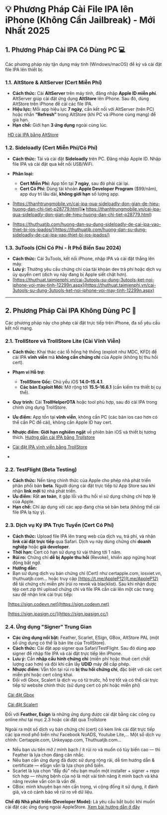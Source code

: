 # 💡 Phương Pháp Cài File IPA lên iPhone (Không Cần Jailbreak) - Mới Nhất 2025

## 1\. Phương Pháp Cài IPA Có Dùng PC 💻

Các phương pháp này tận dụng máy tính (Windows/macOS) để ký và cài đặt file IPA lên thiết bị.

### 1.1. AltStore \& AltServer (Cert Miễn Phí)

* **Cách thức:** Cài **AltServer** trên máy tính, đăng nhập **Apple ID miễn phí**. AltServer giúp cài đặt ứng dụng **AltStore** lên iPhone. Sau đó, dùng AltStore trên iPhone để cài các file IPA.
* **Hiệu lực:** Mỗi app hiệu lực **7 ngày**, cần kết nối với AltServer (trên PC) hoặc nhấn **“Refresh”** trong AltStore (khi PC và iPhone cùng mạng) để gia hạn.
* **Hạn chế:** Giới hạn **3 ứng dụng** ngoài cùng lúc.

&nbsp;   [HD cài IPA bằng AltStore](https://ios.codevn.net/huong-dan-cai-ipa-bang-altstore-windows/)



### 1.2. Sideloadly (Cert Miễn Phí/Có Phí)

* **Cách thức:** Tải và cài đặt **Sideloadly** trên PC. Đăng nhập Apple ID. Nhập file IPA và cài đặt qua kết nối USB/WiFi.
* **Phân loại:**

  * **Cert Miễn Phí:** App tồn tại **7 ngày**, sau đó phải cài lại.
  * **Cert Có Phí:** Dùng tài khoản **Apple Developer Program** ($99/năm), app duy trì lâu dài, **không giới hạn** số lượng app.

* [https://thanhtrungmobile.vn/cai-ipa-qua-sideloadly-don-gian-de-hieu-huong-dan-chi-tiet-p28779.html](⦁	https://thanhtrungmobile.vn/cai-ipa-qua-sideloadly-don-gian-de-hieu-huong-dan-chi-tiet-p28779.html)
* [https://thuthuatjb.com/huong-dan-su-dung-sideloadly-de-cai-ipa-vao-thiet-bi-ios-ipados/](https://thuthuatjb.com/huong-dan-su-dung-sideloadly-de-cai-ipa-vao-thiet-bi-ios-ipados/)

### 1.3. 3uTools (Chỉ Có Phí - Ít Phổ Biến Sau 2024)

* **Cách thức:** Cài 3uTools, kết nối iPhone, nhập IPA và cài đặt thẳng lên máy.
* **Lưu ý:** Thường yêu cầu chứng chỉ của tài khoản dev trả phí hoặc dịch vụ ủy quyền cert (dịch vụ này đang bị Apple siết chặt hơn).
* [https://thuthuat.taimienphi.vn/cai-3utools-su-dung-3utools-ket-noi-iphone-voi-may-tinh-12299n.aspx](https://thuthuat.taimienphi.vn/cai-3utools-su-dung-3utools-ket-noi-iphone-voi-may-tinh-12299n.aspx)

---

## 2\. Phương Pháp Cài IPA Không Dùng PC 📲

Các phương pháp này cho phép cài đặt trực tiếp trên iPhone, đa số yêu cầu kết nối mạng.

### 2.1. TrollStore và TrollStore Lite (Cài Vĩnh Viễn)

* **Cách thức:** Khai thác các lỗ hổng hệ thống (exploit như MDC, KFD) để cài IPA **vĩnh viễn** mà **không cần chứng chỉ** của Apple (không bị thu hồi cert).
* **Phạm vi Hỗ trợ:**

  * **TrollStore Gốc:** Chủ yếu iOS **14.0–15.4.1**.
  * **Các bản Exploit Mới:** Mở rộng tới **15.5–16.6.1** (cần kiểm tra thiết bị cụ thể).

* **Quy trình:** Cài **TrollHelperOTA** hoặc tool phù hợp, sau đó cài IPA trong chính ứng dụng TrollStore.
* **Ưu điểm:** App tồn tại **vĩnh viễn**, không cần PC (các bản ios cao hơn có thể cần PC để cài), không cần Apple ID hay cert.
* **Nhược điểm:** **Giới hạn nghiêm ngặt** về phiên bản iOS và thiết bị tương thích.
  [Hướng dẫn cài IPA bằng Trollstore](https://drphe.github.io/KhoIPA/view/note/?source=aHR0cHMlM0ElMkYlMkZkcnBoZS5naXRodWIuaW8lMkZLaG9JUEElMkZyZXBvLmRldmVsb3BtZW50Lmpzb24=&link=trollstore.md)
* [Cài đặt IPA vĩnh viễn bằng TrollStore](https://thuthuatjb.com/huong-dan-su-dung-trollstore-de-cai-file-ipa-vinh-vien-tren-ios-ipados/)
* 

### 2.2. TestFlight (Beta Testing)

* **Cách thức:** Nền tảng chính thức của Apple cho phép nhà phát triển phân phối bản **beta**. Người dùng cài đặt trực tiếp từ App Store sau khi nhận **link mời** từ nhà phát triển.
* **Ưu điểm:** Rất **an toàn**, ít gặp lỗi và thu hồi vì sử dụng chứng chỉ hợp lệ của Apple.
* **Hạn chế:** Chỉ áp dụng với các app đang chia sẻ bản beta (không thể cài file IPA lạ tùy ý).



### 2.3. Dịch vụ Ký IPA Trực Tuyến (Cert Có Phí)

* **Cách thức:** Upload file IPA lên trang web của dịch vụ, trả phí, và nhận **link cài đặt trực tiếp** qua Safari. Dịch vụ này dùng chứng chỉ **doanh nghiệp** hoặc **giả developer**.
* **Thời hạn:** Cert có hạn sử dụng từ vài tháng tới 1 năm.
* **Rủi ro:** Chứng chỉ **dễ bị Apple thu hồi** (Revoke), khiến app ngừng hoạt động bất ngờ.
* **Hướng dẫn:**
* Bạn sử dụng dịch vụ bán chứng chỉ (Cert) như certapple.com, iosviet.vn, thuthuatjb.com... hoặc truy cập [https://t.me/AppleP12](t.me/AppleP12) để tải chứng chỉ miễn phí (rủi ro revok và blacklist). Sau khi nhận được tệp cert.zip thì upload chứng chỉ và file IPA cần cài lên một các trang sau để nhận link cài trực tiếp:

&nbsp;  [https://sign.codevn.net](https://sign.codevn.net)

&nbsp;  [https://sign.ipasign.cc/](https://sign.ipasign.cc/)



### 2.4. Ứng dụng "Signer" Trung Gian

* **Các ứng dụng nổi bật:** Feather, Scarlet, ESign, GBox, AltStore PAL (một số ứng dụng có thể là bản lite của TrollStore).
* **Cách thức:** Cài đặt app signer qua Safari/TestFlight. Sau đó dùng app signer để nhập file IPA và cài đặt trực tiếp lên iPhone.
* **Lưu ý:** Cần **nhập cấu hình chứng chỉ** (miễn phí hoặc thuê cert chất lượng cao hơn) và đôi khi cần lấy **UDID** máy để cấp phép.
* **Nhược điểm:** Vẫn tồn tại rủi ro **bị thu hồi chứng chỉ**, đặc biệt với các cert miễn phí hoặc cert công khai.
* Đối với Gbox, Scalert là dịch vụ có từ trước, hỗ trợ tốt và có thể cài trực tiếp từ website chính thức (sử dụng cert có phí hoặc miễn phí)

&nbsp;  [Cài đặt Gbox](https://gbox.run/)

&nbsp;  [Cài đặt Scalert](https://usescarletapp.com)



Đối với **Feather, Esign** là những ứng dụng được cài đặt bằng các công cụ online như tại mục 2.3 hoặc cài đặt qua Trollstore

Ngoài ra một số dịch vụ bán chứng chỉ (cert) có kèm link cài đặt trực tiếp các ipa mod phổ biến như Facebook NoADS, Youtube Lite,... Một số dịch vụ chính: Certapple.com, Unkeyapp.com, Thuthuatjb.com...



* Nếu bạn ưu tiên mở / minh bạch / ít rủi ro và muốn có tùy biến cao — thì Feather là lựa chọn đáng cân nhắc.
* Nếu bạn cần ứng dụng đã được sử dụng rộng rãi, dễ tìm hướng dẫn \& certificate — eSign vẫn là lựa chọn phổ biến.
* Scarlet là lựa chọn “đầy đủ” nếu bạn muốn một installer + signer + repo tích hợp — nhưng bệnh của nó là một vài tính năng ít minh bạch và khả năng revoke vẫn còn là vấn đề.
* GBox: mình khuyên bạn nên cẩn trọng, vì cộng đồng ít sử dụng, ít đánh giá, và có cảnh báo về rủi ro về dữ liệu.



**Chế độ Nhà phát triển (Developer Mode):** Là yêu cầu bắt buộc khi muốn cài đặt các ứng dụng ngoài AppleStore.
[Xem bài hướng dẫn ở đây](https://drphe.github.io/KhoIPA/view/note/?source=aHR0cHMlM0ElMkYlMkZkcnBoZS5naXRodWIuaW8lMkZLaG9JUEElMkZyZXBvLmRldmVsb3BtZW50Lmpzb24=&link=developermod.md)

